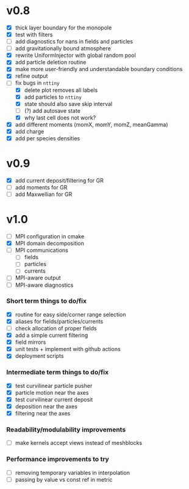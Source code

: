 # v0.8

- [x] thick layer boundary for the monopole
- [x] test with filters
- [ ] add diagnostics for nans in fields and particles
- [ ] add gravitationally bound atmosphere
- [x] rewrite UniformInjector with global random pool
- [x] add particle deletion routine
- [x] make more user-friendly and understandable boundary conditions
- [x] refine output
- [ ] fix bugs in `nttiny`
  - [x] delete plot removes all labels
  - [x] add particles to `nttiny`
  - [x] state should also save skip interval
  - [ ] (?) add autosave state
  - [x] why last cell does not work?
- [x] add different moments (momX, momY, momZ, meanGamma)
- [x] add charge
- [x] add per species densities

# v0.9

- [x] add current deposit/filtering for GR
- [ ] add moments for GR
- [ ] add Maxwellian for GR

# v1.0

- [ ] MPI configuration in cmake
- [x] MPI domain decomposition
- [ ] MPI communications
  - [ ] fields
  - [ ] particles
  - [ ] currents
- [ ] MPI-aware output
- [ ] MPI-aware diagnostics

### Short term things to do/fix

  - [x] routine for easy side/corner range selection
  - [x] aliases for fields/particles/currents
  - [ ] check allocation of proper fields
  - [x] add a simple current filtering
  - [x] field mirrors
  - [x] unit tests + implement with github actions
  - [x] deployment scripts

### Intermediate term things to do/fix

  - [x] test curvilinear particle pusher
  - [x] particle motion near the axes
  - [x] test curvilinear current deposit
  - [x] deposition near the axes
  - [x] filtering near the axes

### Readability/modulability improvements

  - [ ] make kernels accept views instead of meshblocks

### Performance improvements to try

- [ ] removing temporary variables in interpolation
- [ ] passing by value vs const ref in metric